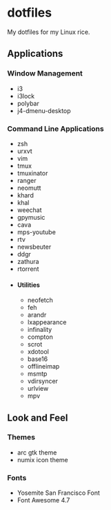 # dotfiles
My dotfiles for my Linux rice.

## Applications

### Window Management

- i3
- i3lock
- polybar
- j4-dmenu-desktop

### Command Line Applications

- zsh
- urxvt
- vim
- tmux
- tmuxinator
- ranger
- neomutt
- khard
- khal
- weechat
- gpymusic
- cava
- mps-youtube
- rtv
- newsbeuter
- ddgr
- zathura
- rtorrent
- #### Utilities
  - neofetch
  - feh
  - arandr
  - lxappearance
  - infinality
  - compton
  - scrot
  - xdotool
  - base16
  - offlineimap
  - msmtp
  - vdirsyncer
  - urlview
  - mpv

## Look and Feel

### Themes

- arc gtk theme
- numix icon theme

### Fonts

- Yosemite San Francisco Font
- Font Awesome 4.7
